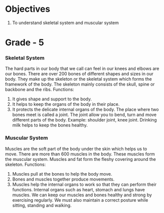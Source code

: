 # Objectives
1. To understand  skeletal system and muscular system 

# Grade - 5
### Skeletal  System
The hard parts in our body that we call can feel in our knees and elbows are our bones. There are over 200 bones of different shapes and sizes in our body. They make up the skeleton or the skeletal system which forms the framework of the body. The skeleton mainly consists of the skull, spine or backbone and the ribs. 
Functions:
1.	It gives shape and support to the body.
2.	It helps to keep the organs of the body in their place.
3.	It protects the delicate internal organs of the body.
The place where two bones meet is called a joint. The joint allow you to bend, turn and move different parts of the body. Example: shoulder joint, knee joint.
Drinking milk helps to keep the bones healthy.

### Muscular System
Muscles are the soft part of the body under the skin which helps us to move. There are more than 600 muscles in the body. These muscles form the muscular system.  Muscles and fat form the fleshy covering around the skeleton.
Functions:
1.	Muscles pull at the bones to help the body move.
2.	Bones and muscles together produce movements.
3.	Muscles help the internal organs to work so that they can perform their functions.
Internal organs such as heart, stomach and lungs have muscles. We can keep our muscles and bones healthy and strong by exercising regularly.  We must also maintain a correct posture while sitting, standing and walking.
